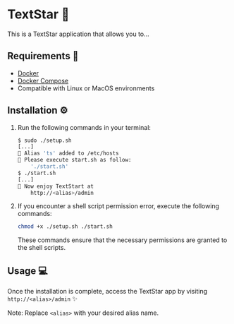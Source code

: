 # TextStar :star2:

This is a TextStar application that allows you to...

## Requirements :rocket:

- [Docker](https://www.docker.com/)
- [Docker Compose](https://docs.docker.com/compose/)
- Compatible with Linux or MacOS environments

## Installation :gear:

1. Run the following commands in your terminal:
    ```bash
    $ sudo ./setup.sh
    [...]
    🚀 Alias 'ts' added to /etc/hosts
    🚀 Please execute start.sh as follow:
	    './start.sh'
    $ ./start.sh
    [...]
    🚀 Now enjoy TextStart at
        http://<alias>/admin
    ```

2. If you encounter a shell script permission error, execute the following commands:
    ```bash
    chmod +x ./setup.sh ./start.sh
    ```
    These commands ensure that the necessary permissions are granted to the shell scripts.

## Usage :computer:

Once the installation is complete, access the TextStar app by visiting `http://<alias>/admin` :sparkles:

Note: Replace `<alias>` with your desired alias name.
